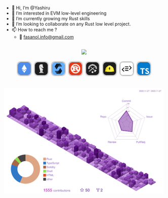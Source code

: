 
- 👋 Hi, I’m @Yashiru
- 👀 I’m interested in EVM low-level engineering
- 🌱 I’m currently growing my Rust skills
- 💞️ I’m looking to collaborate on any Rust low level project.
- 📫 How to reach me ?
    - 📧 [fasanol.info@gmail.com](mailto:fasanol.info@gmail.com)
<br>
<div align="center">
    <img src="https://streak-stats.demolab.com/?user=Yashiru&theme=dark&hide_border=true&border_radius=20&date_format=M%20j%5B%2C%20Y%5D&fire=DB4BE0&ring=B77DF5&currStreakLabel=DB4BE0&sideNums=B77DF5&background=FFFFFF00&sideLabels=8B5FBB&border=570D7E&currStreakNum=DB4BE0&stroke=570D7E&dates=A08ABB">
<div>
<br>
<div align="center">
    <a href ="https://ethereum.org/en/developers/docs/evm/"><img style="margin: 5px; box-shadow: 0 0 5px #222222; border-radius: 8px;" src="./assets/ethereum.png" height="40px"></a>
    <a href="https://huff.sh/"><img style="margin: 5px; box-shadow: 0 0 5px #222222; border-radius: 8px;" src="./assets/huff.png" height="40px"></a>
    <a href="https://soliditylang.org/"><img style="margin: 5px; box-shadow: 0 0 5px #222222; border-radius: 8px;" src="./assets/solidity.png" height="40px"></a>
    <a href="https://www.rust-lang.org/fr"><img style="margin: 5px; box-shadow: 0 0 5px #222222; border-radius: 8px;" src="./assets/rust.png" height="40px"></a>
    <a href="https://book.getfoundry.sh/"><img style="margin: 5px; box-shadow: 0 0 5px #222222; border-radius: 8px;" src="./assets/foundry.png" height="40px"></a>
    <a href="https://hardhat.org/"><img style="margin: 5px; box-shadow: 0 0 5px #222222; border-radius: 8px;" src="./assets/hardhat.png" height="40px"></a>
    <a href="https://www.purescript.org/"><img style="margin: 5px; box-shadow: 0 0 5px #222222; border-radius: 8px;" src="./assets/purescript.png" height="40px"></a>
    <a href="https://www.typescriptlang.org/"><img style="margin: 5px; box-shadow: 0 0 5px #222222; border-radius: 8px;" src="./assets/ts.png" height="40px"></a>
</div>
<br>
<br>
<div align="center">
    <img src="profile-3d-contrib/profile.svg">
</div>
